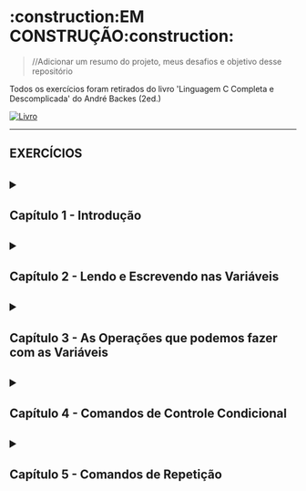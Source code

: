 <H1>:construction:EM CONSTRUÇÃO:construction:</H1>
  
  >//Adicionar um resumo do projeto, meus desafios e objetivo desse repositório

Todos os exercícios foram retirados do livro 'Linguagem C Completa e Descomplicada' do André Backes (2ed.)

[![Livro](https://m.media-amazon.com/images/I/718hLqm6snL._SY385_.jpg)](https://www.amazon.com.br/Linguagem-C-ANDR%C3%89-BACKES/dp/8535291067)

---

<H2>EXERCÍCIOS<H2>

<details>
  <summary><H4>Capítulo 1 - Introdução</H4></summary>
  
    !!! Sem exercícios !!!
  
</details>

<details>
  <summary><H4>Capítulo 2 - Lendo e Escrevendo nas Variáveis</H4></summary>
    
    1) Elabore um programa que escreva as mensagens "Início do programa" e "Fim" na tela, uma em
    cada linha, usando apenas um comendo printf().

    2) Escreva um programa que leia um número inteiro e depois o imprima

    3) Escreva um programa que leia um número inteiro e depois imprima a mensagem "Valor lido:",
    seguido do valor inteiro. Use apenas um comando printf().

    4) Faça um programa que leia um número inteiro e depois o imprima usando o operador "%f".
    Veja o que aconteceu

    5) Faça um programa que leia um valor do tipo float e depois o imprima usando o operador "%d".
    Veja o que aconteceu

    6) Faça um programa que leia um valor do tipo double e depois o imprima na forma de notação
    científica.
    
    7) Elabore um programa que leia um caractere e depois o imprima como um valor inteiro.

    8) Faça um programa que leia dois números inteiros e depois os imprima na ordem inversa em que eles foram lidos.

    9) Faça um programa que leia dois valores do tipo float. Use um único comando de leitura para
    isso. Em seguida, imprima os valores na ordem inversa em que eles foram lidos.

    10) Elabore um programa que solicite ao usuário entrar com o valor do dia, mês e ano (inteiros).
    Em seguida, imprima os valores lidos separados por uma barra (/).

    11) Elabore um programa que contenha uma constante qualquer do tipo float. Use um comando
    #define. Imprima essa constante.

    12) Elabore um programa que contenha uma constante qualquer do tipo int. Use o comando cosnt.
    Imprima essa constante.

    13) Faça um programa que leia um caractere do tipo char e depois o imprima entre aspas duplas.
    Assim, se o caractere lido for a letra A, deverá ser impresso "A".

    14) Faça um programa que leia três caracteres do tipo char e depois impria um em cada linha.
    Use um único comando printf() para isso.

    15) Escreva um programa que leia três variáves: char, int e float. Em seguida, imprima-as de três
    maneiras diferentes: separadas por espaços, por uma tabulação horizontal e uma em cada linha.
    Use um único comando printf() para cada operação de escrita das três variáveis.

</details>

<details>

  <summary><H4>Capítulo 3 - As Operações que podemos fazer com as Variáveis</H4></summary>

    1) Faça um programa que leia um número inteiro e retorne se antecessor e seu sucessor.

    2) Faça um programa que leia um número real e imprima a quinta parte desse número.

    3) Faça um programa que leia três valores inteiros e mostre sua soma.

    4) Leia quatro valores do tipo float. Calcule e exiba a média aritmética desses valores.

    5) Faça um programa que calcule o ano de nascimento de uma pessoa a partir de sua idade e do 
    ano atual.

    6) Leia uma velocidade em km/h (quilômetros por hora) e apresente convertida em m/s (metros 
    por segundo). A fórmula de conversão é M=K/36, sendo K a velocidade em km/h e M em m/s.

    7) Faça um programa que leia um valor em reais e a cotação do dólar. Em seguida, imprima o valor
    correspondente em dólares.

    8) Leia um valor que represente uma temperatura em graus Celsius e apresente-a convertida em
    graus Fahrenheit. A fórmula de conversão é: F = C * (9.0/5.0) + 32.0, sendo F a temperatura 
    em Fahrenheit e C a temperatura em Celsius.

    9) Leia um ângulo em graus e apresente-o convertido em radianos. A fórmula de conversão é R = G
    * π/180, sendo G o ângulo em graus e R em radianos e π = 3.141592.

    10) A importância de R$780.000,00 será dividida entre três ganhadores de um concurso, sendo
    que:
     i. O primeiro ganhador receberá 46% do total.
     ii. O segundo receberá 32% do total.
     iii. O terceiro receberá o restante.
 
    Calcule e imprima a quantia recebida por cada um dos ganhadores.

    11) Leia o valor do raio de um círculo. Calcule e imprima a área do círculo correspondente. A área 
    do círculo é A = π * raio², sendo π = 3.141592.

    12) Leia a altura e o raio de um cilindro circular e imprima o volume desse cilindro. O volume de
    um cilindro circular é calculado por meio da seguinte fórmula:
                                    V = π * raio² * altura,
    em que π = 3.141592.

    13) Sejam a e b os catetos de um triângulo cuja hipotenusa h é obtida pela equação:
                                                h = √a² + b²
    Faça um programa que leia os valores de a e b, e calcule o valor da hipotenusa através da fórmula
    dada. Imprima o resultado.

    14) Faça um programa que converta uma letra maiúscula em letra minúscula. Use a tabela ASCII
    para isso.

    15) Faça um programa para ler um número inteiro positivo de três dígitos. Em seguida, calcule e
    mostre o número formado pelos dígitos invertidos do número lido. Exemplo: Número lido = 123
    Número gerado = 321
  
    16) Escreva um programa que leia um número inteiro e mostre a multiplicação e a divisão 
    desse número por dois (utilize os operadores de deslocamento de bits).

    17) Escreva um programa que leia um número inteiro e mostre o seu complemento bit a bit.

    18) Elabore um programa que leia dois números inteiros e exiba o deslocamento, à esquerda e à 
    direita, do primeiro número pelo segundo.

    19) Elabore um programa que leia dois números inteiros e exiba o resultado das operações de "ou
    exclusivo", "ou bit a bit" e "e bit a bit" entre eles.
    
</details>

<details>
  <summary><H4>Capítulo 4 - Comandos de Controle Condicional</H4></summary>

    1) Faça um programa que leia dois números e mostre qual deles é o maior.

    2) Faça um programa que leia dois números e mostre o maior deles. Se, por acaso, os dois números 
    forem iguais, imprima a mensagem "Números Iguais".

    3) Faça um programa que leia um número inteiro e verifique se esse número é par ou ímpar.

    4) Faça um programa que leia o salário de um trabalhador e o valor da prestação de um emprés-
    timo. Se a prestação:
      ◻️ For maior que 20% do salário, imprima: "Empréstimo não concedido."
      ◻️ Caso contrário, imprima: "Empréstimo concedido."

    5) Faça um programa que leia um número e, caso ele seja positivo, calcule e mostre:
      ◻️ O número digitado ao quadrado.
      ◻️ A raiz quadrada do número digitado.

    6) Faça um programa que receba a altura e o sexo biológico de uma pessoa e calcule e mostre seu peso ideal,
    utilizando as seguintes fórmulas (em que "h" corresponde à altura):
      ◻️ Homens: (72,7 * h) - 58
      ◻️ Mulheres: (62,1 * h) - 44,7

    7) Uma empresa vende o mesmo produto para quatro diferentes estados. Cada estado possui uma
    taxa diferente de imposto sobre o produto. Faça um programa em que o usuário entre com o
    valor e o estado de destino do produto e o programa retorne o preço final do produto acrescido
    do imposto do estado em que ele será vendido. Se o estado digitado não for válido, mostrará
    uma mensagem de erro.

  Estado  | MG | SP  | RJ  | MS
  ------- |----|-----|-----|----
  Imposto | 7% | 12% | 15% | 8%

    8) Escreva um programa que, dada a idade de um nadador, classifique-0 em uma das seguintes categorias:

  Categoria | Idade
  ----------|-------
  Infantil A| 5-7
  Infantil B|8-10
  Juvenil A |11-13
  Juvenil B |14-17
  Sênior    |maiores de 18 anos

    9) Faça um programa que leia a altura e o peso de uma pessoa. De acordo com a tabela a seguir,
    verifique e mostre qual a classificação dessa pessoa.

  
<!-- Precisei usar um código em HTML por questões de limitação a mesclagem de células no Markdown (Ajuda do Copilot) -->
<table>
  <tr>
    <th rowspan="2">Altura</th> <!-- Célula mesclada verticalmente -->
    <th colspan="3">Peso</th>   <!-- Célula mesclada horizontalmente -->
  </tr>
  <tr>
    <th>Até 60</th>
    <th>Entre 60-90 (inclusive)</th>
    <th>Acima de 90</th>
  </tr>
  <tr>
    <td>Menor do que 1,20</td>
    <td>A</td>
    <td>D</td>
    <td>G</td>
  </tr>
  <tr>
    <td>1,20 - 1,70</td>
    <td>B</td>
    <td>E</td>
    <td>H</td>
  </tr>
  <tr>
    <td>Maior do que 1,70</td>
    <td>C</td>
    <td>F</td>
    <td>I</td>
  </tr>
</table>

    10) Faça um programa que leia três números inteiros positivos e efetue o cálculo de uma das
    seguintes médias de acordo com um valor numérico digitado pelo usuário e mostrado na
    tabela a seguir:

<!-- Novamente utilizando uma tabela pelo HTML. Dessa vez fiz a estrutura sem ajuda do copilot ^-^ -->
<table>

  <tr>
    <th>Número digitado</th>
    <th>Média</th>
  </tr>
  <tr>
    <td>1</td>
    <td>Geométrica <br><br> x * y * z</td>
  </tr>
  <tr>
    <td>2</td>
    <td>Ponderada <br><br> $\frac{x+2*y+3*z}{6}$<br><br></td>
  </tr>
  <tr>
    <td>3</td>
    <td>Harmônica <br><br> $\frac{1}{\frac{1}{x}+\frac{1}{y}+\frac{1}{z}}$<br></td>
  </tr>
  <tr>
    <td>4</td>
    <td>Aritmética <br><br> $\frac{x+y+z}{3}$</td>
  </tr>
</table>

_**!!!** Matematicamente a tabela do livro não está correta. As média Geométrica e Harmônica possuem erros na sua representação. No código irei seguir a forma matemática onde, Média Geométrica é a raiz cúbica da multiplicação desses 3 números. Já a média harmônica é praticamente o inverso da média aritmética dos inversos desses números._

    11) Faça um programa que informe o mês de acordo com o número digitado pelo usuário.Exemplo:
    Entrada = 4. Saída = Abril.

    12) Usando o comando switch, escreva um programa que leia um inteiro entre 1 e 7 e imprima o
    dia da semana correspondente a esse número. Isto é, domingo, se 1, segunda-feira, se 2, e assim
    por diante.

    13) Faça um  programa que mostre ao usuário um menu com quatro opçõpes de operações matemáticas
    (as operações básicas, por exemplo). O usuário escolhe uma das opções, e o seu programa pede
    dois valores numéricos e realiza as operação, mostrando o resultado.

    14) Faça um programa para verificar se determinado número inteiro lido é divisível por 3 ou 5, mas
    não simultaneamente pelos dois.

    15) Faça um programa que leia os coeficientes de uma equação do segundo grau. Em seguida, calcule
    e mostre as raízes dessa equação, lembrando que as raízes são calculadas como:

  $x= \frac{=b +-\sqrt{∆}}{2 * a}$

    em que ∆ = b² - 4 * a * c e ax² + bx + c = 0 representa uma equação do segundo grau. A variável
    a tem de ser diferente de zero. Caso seja igual, imprima a mensagem "Não é equação de segundo
    grau". Do contrário, imprima:
    ◻️ Se ∆ < 0, não existe real. Imprima a mensagem "Não existe raiz".
    ◻️ Se ∆ = 0, existe uma raiz real. Imprima a raiz e a mensagem "Raiz única".
    ◻️ Se ∆ > 0, existem duas raízes reais. Imprima as raízes.
</details>

<details>  
  <summary><H4>Capítulo 5 - Comandos de Repetição</H4></summary>

</details>
